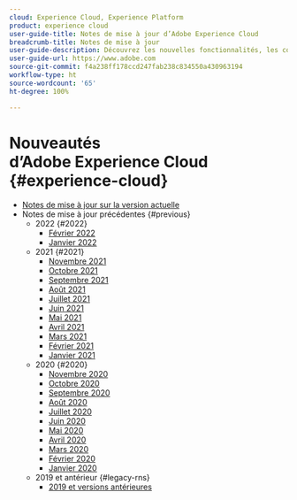```yaml
---
cloud: Experience Cloud, Experience Platform
product: experience cloud
user-guide-title: Notes de mise à jour d’Adobe Experience Cloud
breadcrumb-title: Notes de mise à jour
user-guide-description: Découvrez les nouvelles fonctionnalités, les correctifs et les avis importants dans Adobe Experience Cloud et Experience Platform.
user-guide-url: https://www.adobe.com
source-git-commit: f4a238ff178ccd247fab238c834550a430963194
workflow-type: ht
source-wordcount: '65'
ht-degree: 100%

---
```



# Nouveautés d’Adobe Experience Cloud {#experience-cloud}

+ [Notes de mise à jour sur la version actuelle](current.md)
+ Notes de mise à jour précédentes {#previous}
   + 2022 {#2022}
      + [Février 2022](c-legacy-releases/2022/02162022.md)
      + [Janvier 2022](c-legacy-releases/2022/01192022.md)
   + 2021 {#2021}
      + [Novembre 2021](c-legacy-releases/2021/10282021.md)
      + [Octobre 2021](c-legacy-releases/2021/10072021.md)
      + [Septembre 2021](c-legacy-releases/2021/09152021.md)
      + [Août 2021](c-legacy-releases/2021/08192021.md)
      + [Juillet 2021](c-legacy-releases/2021/07222021.md)
      + [Juin 2021](c-legacy-releases/2021/06172021.md)
      + [Mai 2021](c-legacy-releases/2021/05202021.md)
      + [Avril 2021](c-legacy-releases/2021/04222021.md)
      + [Mars 2021](c-legacy-releases/2021/03252021.md)
      + [Février 2021](c-legacy-releases/2021/02182021.md)
      + [Janvier 2021](c-legacy-releases/2021/01142021.md)
   + 2020 {#2020}
      + [Novembre 2020](c-legacy-releases/2020/10292020.md)
      + [Octobre 2020](c-legacy-releases/2020/10082020.md)
      + [Septembre 2020](c-legacy-releases/2020/09102020.md)
      + [Août 2020](c-legacy-releases/2020/08132020.md)
      + [Juillet 2020](c-legacy-releases/2020/07162020.md)
      + [Juin 2020](c-legacy-releases/2020/06182020.md)
      + [Mai 2020](c-legacy-releases/2020/05212020.md)
      + [Avril 2020](c-legacy-releases/2020/04162020.md)
      + [Mars 2020](c-legacy-releases/2020/03122020.md)
      + [Février 2020](c-legacy-releases/2020/02202020.md)
      + [Janvier 2020](c-legacy-releases/2020/01162020.md)
   + 2019 et antérieur {#legacy-rns}
      + [2019 et versions antérieures](c-legacy-releases/2019-earlier.md)
